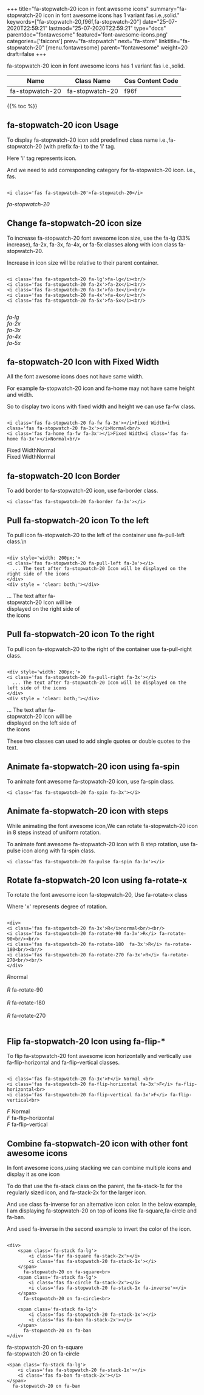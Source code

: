 +++
title="fa-stopwatch-20 icon in font awesome icons"
summary="fa-stopwatch-20 icon in font awesome icons has 1 variant fas i.e.,solid."
keywords=["fa-stopwatch-20,f96f,fa-stopwatch-20"]
date="25-07-2020T22:59:21"
lastmod="25-07-2020T22:59:21"
type="docs"
parentdoc="fontawesome"
featured='font-awesome-icons.png'
categories=['faicons']
prev="fa-stopwatch"
next="fa-store"
linktitle="fa-stopwatch-20"
[menu.fontawesome]
parent="fontawesome"
weight=20
draft=false
+++


fa-stopwatch-20 icon in font awesome icons has 1 variant fas i.e.,solid.

<div class='table-responsive'><table class='table'><thead><tr><th>Name</th><th>Class Name</th><th>Css Content Code</th></tr></thead><tbody><tr><td>fa-stopwatch-20</td><td>fa-stopwatch-20</td><td>f96f</td></tr></tbody></table></div>


{{% toc %}}


## fa-stopwatch-20 icon Usage

To display fa-stopwatch-20 icon add predefined class name i.e.,fa-stopwatch-20 (with prefix fa-) to the 'i' tag.

Here 'i' tag represents icon.

And we need to add corresponding category for fa-stopwatch-20 icon. i.e., fas.


```

<i class='fas fa-stopwatch-20'>fa-stopwatch-20</i>
```

<i class='fas fa-stopwatch-20'>fa-stopwatch-20</i>




## Change fa-stopwatch-20 icon size
To increase fa-stopwatch-20 font awesome icon size, use the fa-lg (33% increase), fa-2x, fa-3x, fa-4x, or fa-5x classes along with icon class fa-stopwatch-20.

Increase in icon size will be relative to their parent container. 

```

<i class='fas fa-stopwatch-20 fa-lg'>fa-lg</i><br/>
<i class='fas fa-stopwatch-20 fa-2x'>fa-2x</i><br/>
<i class='fas fa-stopwatch-20 fa-3x'>fa-3x</i><br/>
<i class='fas fa-stopwatch-20 fa-4x'>fa-4x</i><br/>
<i class='fas fa-stopwatch-20 fa-5x'>fa-5x</i><br/>
            
```

<i class='fas fa-stopwatch-20 fa-lg'>fa-lg</i><br/>
<i class='fas fa-stopwatch-20 fa-2x'>fa-2x</i><br/>
<i class='fas fa-stopwatch-20 fa-3x'>fa-3x</i><br/>
<i class='fas fa-stopwatch-20 fa-4x'>fa-4x</i><br/>
<i class='fas fa-stopwatch-20 fa-5x'>fa-5x</i><br/>
            



## fa-stopwatch-20 Icon with Fixed Width 

All the font awesome icons does not have same width.

For example fa-stopwatch-20 icon and fa-home may not have same height and width.

So to display two icons with fixed width and height we can use fa-fw class.


```

<i class='fas fa-stopwatch-20 fa-fw fa-3x'></i>Fixed Width<i class='fas fa-stopwatch-20 fa-3x'></i>Normal<br/>
<i class='fas fa-home fa-fw fa-3x'></i>Fixed Width<i class='fas fa-home fa-3x'></i>Normal<br/>
```

<i class='fas fa-stopwatch-20 fa-fw fa-3x'></i>Fixed Width<i class='fas fa-stopwatch-20 fa-3x'></i>Normal<br/>
<i class='fas fa-home fa-fw fa-3x'></i>Fixed Width<i class='fas fa-home fa-3x'></i>Normal<br/>



## fa-stopwatch-20 Icon Border 

To add border to fa-stopwatch-20 icon, use fa-border class.


```
<i class='fas fa-stopwatch-20 fa-border fa-3x'></i>

```
<i class='fas fa-stopwatch-20 fa-border fa-3x'></i>





## Pull fa-stopwatch-20 icon To the left

To pull icon fa-stopwatch-20 to the left of the container use fa-pull-left class.\n

```

<div style='width: 200px;'>
<i class='fas fa-stopwatch-20 fa-pull-left fa-3x'></i>
  ... The text after fa-stopwatch-20 Icon will be displayed on the right side of the icons
</div>
<div style = 'clear: both;'></div>
```

<div style='width: 200px;'>
<i class='fas fa-stopwatch-20 fa-pull-left fa-3x'></i>
  ... The text after fa-stopwatch-20 Icon will be displayed on the right side of the icons
</div>
<div style = 'clear: both;'></div>




## Pull fa-stopwatch-20 icon To the right
To pull icon fa-stopwatch-20 to the right of the container use fa-pull-right class.

```

<div style='width: 200px;'>
<i class='fas fa-stopwatch-20 fa-pull-right fa-3x'></i>
  ... The text after fa-stopwatch-20 Icon will be displayed on the left side of the icons
</div>
<div style = 'clear: both;'></div>
```

<div style='width: 200px;'>
<i class='fas fa-stopwatch-20 fa-pull-right fa-3x'></i>
  ... The text after fa-stopwatch-20 Icon will be displayed on the left side of the icons
</div>
<div style = 'clear: both;'></div>

These two classes can used to add single quotes or double quotes to the text.


## Animate fa-stopwatch-20 icon using fa-spin
To animate font awesome fa-stopwatch-20 icon, use fa-spin class.

```
<i class='fas fa-stopwatch-20 fa-spin fa-3x'></i>
```
<i class='fas fa-stopwatch-20 fa-spin fa-3x'></i>




## Animate fa-stopwatch-20 icon with steps
While animating the font awesome icon,We can rotate fa-stopwatch-20 icon in 8 steps instead of uniform rotation.

To animate font awesome fa-stopwatch-20 icon with 8 step rotation, use fa-pulse icon along with fa-spin class.


```
<i class='fas fa-stopwatch-20 fa-pulse fa-spin fa-3x'></i>

```
<i class='fas fa-stopwatch-20 fa-pulse fa-spin fa-3x'></i>





## Rotate fa-stopwatch-20 Icon using fa-rotate-x
To rotate the font awesome icon fa-stopwatch-20, Use fa-rotate-x class

Where 'x' represents degree of rotation.


```

<div>
<i class='fas fa-stopwatch-20 fa-3x'>R</i>normal<br/><br/>
<i class='fas fa-stopwatch-20 fa-rotate-90 fa-3x'>R</i> fa-rotate-90<br/><br/> 
<i class='fas fa-stopwatch-20 fa-rotate-180  fa-3x'>R</i> fa-rotate-180<br/><br/> 
<i class='fas fa-stopwatch-20 fa-rotate-270 fa-3x'>R</i> fa-rotate-270<br/><br/>
</div>
```

<div>
<i class='fas fa-stopwatch-20 fa-3x'>R</i>normal<br/><br/>
<i class='fas fa-stopwatch-20 fa-rotate-90 fa-3x'>R</i> fa-rotate-90<br/><br/> 
<i class='fas fa-stopwatch-20 fa-rotate-180  fa-3x'>R</i> fa-rotate-180<br/><br/> 
<i class='fas fa-stopwatch-20 fa-rotate-270 fa-3x'>R</i> fa-rotate-270<br/><br/>
</div>




## Flip fa-stopwatch-20 Icon using fa-flip-*
To flip fa-stopwatch-20 font awesome icon horizontally and vertically use fa-flip-horizontal and fa-flip-vertical classes. 

```

<i class='fas fa-stopwatch-20 fa-3x'>F</i> Normal <br>
<i class='fas fa-stopwatch-20 fa-flip-horizontal fa-3x'>F</i> fa-flip-horizontal<br>
<i class='fas fa-stopwatch-20 fa-flip-vertical fa-3x'>F</i> fa-flip-vertical<br>
```

<i class='fas fa-stopwatch-20 fa-3x'>F</i> Normal <br>
<i class='fas fa-stopwatch-20 fa-flip-horizontal fa-3x'>F</i> fa-flip-horizontal<br>
<i class='fas fa-stopwatch-20 fa-flip-vertical fa-3x'>F</i> fa-flip-vertical<br>




## Combine fa-stopwatch-20 icon with other font awesome icons
In font awesome icons,using stacking we can combine multiple icons and display it as one icon 

To do that use the fa-stack class on the parent, the fa-stack-1x for the regularly sized icon, and fa-stack-2x for the larger icon.

And use class fa-inverse for an alternative icon color. 
In the below example, I am displaying fa-stopwatch-20 on top of icons like fa-square,fa-circle and fa-ban.

And used fa-inverse in the second example to invert the color of the icon.

```

<div>
    <span class='fa-stack fa-lg'>
        <i class='far fa-square fa-stack-2x'></i>
        <i class='fas fa-stopwatch-20 fa-stack-1x'></i>
    </span>
      fa-stopwatch-20 on fa-square<br>
    <span class='fa-stack fa-lg'>
        <i class='fas fa-circle fa-stack-2x'></i>
        <i class='fas fa-stopwatch-20 fa-stack-1x fa-inverse'></i>
    </span>
      fa-stopwatch-20 on fa-circle<br>

    <span class='fa-stack fa-lg'>
        <i class='fas fa-stopwatch-20 fa-stack-1x'></i>
        <i class='fas fa-ban fa-stack-2x'></i>
    </span>
      fa-stopwatch-20 on fa-ban
</div>
```

<div>
    <span class='fa-stack fa-lg'>
        <i class='far fa-square fa-stack-2x'></i>
        <i class='fas fa-stopwatch-20 fa-stack-1x'></i>
    </span>
      fa-stopwatch-20 on fa-square<br>
    <span class='fa-stack fa-lg'>
        <i class='fas fa-circle fa-stack-2x'></i>
        <i class='fas fa-stopwatch-20 fa-stack-1x fa-inverse'></i>
    </span>
      fa-stopwatch-20 on fa-circle<br>

    <span class='fa-stack fa-lg'>
        <i class='fas fa-stopwatch-20 fa-stack-1x'></i>
        <i class='fas fa-ban fa-stack-2x'></i>
    </span>
      fa-stopwatch-20 on fa-ban
</div>






